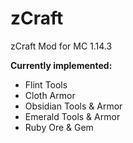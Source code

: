 # zCraft
zCraft Mod for MC 1.14.3




**Currently implemented:**

- Flint Tools
- Cloth Armor
- Obsidian Tools & Armor
- Emerald Tools & Armor
- Ruby Ore & Gem
